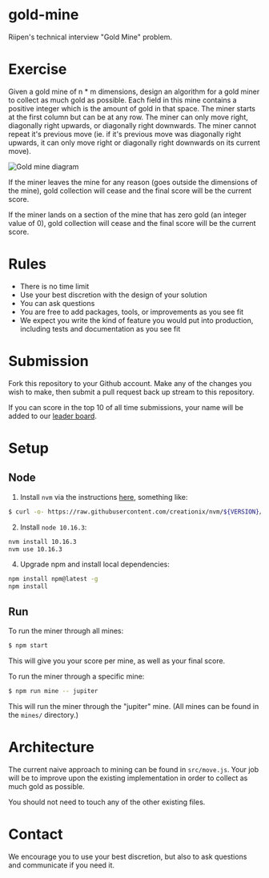 # gold-mine

Riipen's technical interview "Gold Mine" problem.

# Exercise

Given a gold mine of n \* m dimensions, design an algorithm for a gold miner to collect
as much gold as possible. Each field in this mine contains a positive integer
which is the amount of gold in that space. The miner starts at the first column but can be at any row.
The miner can only move right, diagonally right upwards, or diagonally right downwards. The miner
cannot repeat it's previous move (ie. if it's previous move was diagonally right upwards, it can
only move right or diagonally right downwards on its current move).

![Gold mine diagram](https://i.imgur.com/pmb9XCA.png "Gold Mine Diagram")

If the miner leaves the mine for any reason (goes outside the dimensions of the mine), gold collection
will cease and the final score will be the current score.

If the miner lands on a section of the mine that has zero gold (an integer value of 0), gold
collection will cease and the final score will be the current score.

# Rules

- There is no time limit
- Use your best discretion with the design of your solution
- You can ask questions
- You are free to add packages, tools, or improvements as you see fit
- We expect you write the kind of feature you would put into production, including tests and documentation as you see fit

# Submission

Fork this repository to your Github account. Make any of the changes you wish to make,
then submit a pull request back up stream to this repository.

If you can score in the top 10 of all time submissions, your name will be added to our
[leader board](https://github.com/riipen/gold-mine/wiki/Leader-Board).

# Setup

## Node

1. Install `nvm` via the instructions [here](https://github.com/nvm-sh/nvm#installation-and-update), something like:

```bash
$ curl -o- https://raw.githubusercontent.com/creationix/nvm/${VERSION}/install.sh | bash
```

2. Install `node 10.16.3`:

```bash
nvm install 10.16.3
nvm use 10.16.3
```

4. Upgrade npm and install local dependencies:

```bash
npm install npm@latest -g
npm install
```

## Run

To run the miner through all mines:

```bash
$ npm start
```

This will give you your score per mine, as well as your final score.

To run the miner through a specific mine:

```bash
$ npm run mine -- jupiter
```

This will run the miner through the "jupiter" mine. (All mines can be found
in the `mines/` directory.)

# Architecture

The current naive approach to mining can be found in `src/move.js`.
Your job will be to improve upon the existing implementation in order
to collect as much gold as possible.

You should not need to touch any of the other existing files.

# Contact

We encourage you to use your best discretion, but also to ask questions and communicate if you need it.
